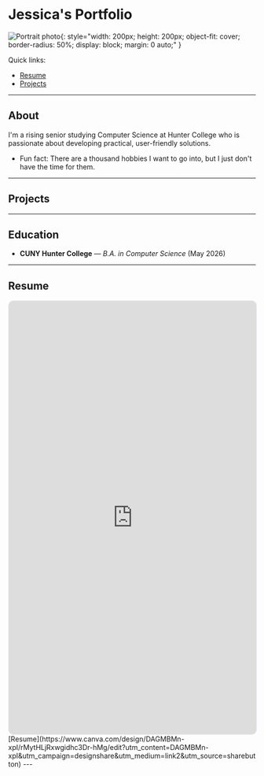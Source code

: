 # Jessica's Portfolio

![Portrait photo](){: style="width: 200px; height: 200px; object-fit: cover; border-radius: 50%; display: block; margin: 0 auto;" }

Quick links:

- [Resume](#resume)
- [Projects](#projects)

---

## About

I'm a rising senior studying Computer Science at Hunter College who is passionate about developing practical, user-friendly solutions.
- Fun fact: There are a thousand hobbies I want to go into, but I just don't have the time for them.
---

## Projects

---

## Education

- **CUNY Hunter College** — *B.A. in Computer Science* (May 2026) 

---

## Resume

<iframe src="https://www.canva.com/design/DAGMBMn-xpI/rMytHLjRxwgidhc3Dr-hMg/edit?utm_content=DAGMBMn-xpI&utm_campaign=designshare&utm_medium=link2&utm_source=sharebutton" width="100%" height="880" style="border:1px solid #e5e7eb;border-radius:10px;" loading="lazy" ></iframe>
[Resume](https://www.canva.com/design/DAGMBMn-xpI/rMytHLjRxwgidhc3Dr-hMg/edit?utm_content=DAGMBMn-xpI&utm_campaign=designshare&utm_medium=link2&utm_source=sharebutton)
---
